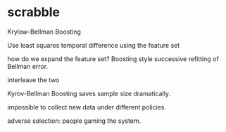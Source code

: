 # scrabble


Krylow-Bellman Boosting

Use least squares temporal difference using the feature set

how do we expand the feature set?
Boosting style successive refitting of Bellman error.

interleave the two

Kyrov-Bellman Boosting saves sample size dramatically.

impossible to collect new data under different policies.

adverse selection: people gaming the system.